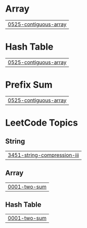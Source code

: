 # Array
|  |
| ------- |
| [0525-contiguous-array](https://github.com/Sidhujha/LeetCode/tree/master/0525-contiguous-array) |


# Hash Table
|  |
| ------- |
| [0525-contiguous-array](https://github.com/Sidhujha/LeetCode/tree/master/0525-contiguous-array) |
# Prefix Sum
|  |
| ------- |
| [0525-contiguous-array](https://github.com/Sidhujha/LeetCode/tree/master/0525-contiguous-array) |
<!---LeetCode Topics Start-->
# LeetCode Topics
## String
|  |
| ------- |
| [3451-string-compression-iii](https://github.com/Sidhujha/LeetCode/tree/master/3451-string-compression-iii) |
## Array
|  |
| ------- |
| [0001-two-sum](https://github.com/Sidhujha/LeetCode/tree/master/0001-two-sum) |
## Hash Table
|  |
| ------- |
| [0001-two-sum](https://github.com/Sidhujha/LeetCode/tree/master/0001-two-sum) |
<!---LeetCode Topics End-->